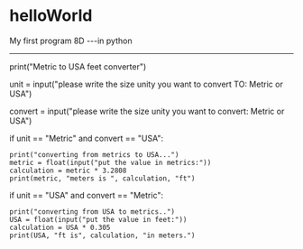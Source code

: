 # helloWorld
My first program 8D ---in python

--------------------------------------

print("Metric to USA feet converter")

unit = input("please write the size unity you want to convert TO: Metric or USA")

convert = input("please write the size unity you want to convert: Metric or USA")

if unit == "Metric" and convert == "USA":

    print("converting from metrics to USA...")
    metric = float(input("put the value in metrics:"))
    calculation = metric * 3.2808
    print(metric, "meters is ", calculation, "ft")

if unit == "USA" and convert == "Metric":

    print("converting from USA to metrics..")
    USA = float(input("put the value in feet:"))
    calculation = USA * 0.305
    print(USA, "ft is", calculation, "in meters.")


